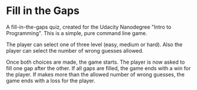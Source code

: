 # Fill in the Gaps
A fill-in-the-gaps quiz, created for the Udacity Nanodegree "Intro to Programming".
This is a simple, pure command line game.

The player can select one of three level (easy, medium or hard).
Also the player can select the number of wrong guesses allowed.

Once both choices are made, the game starts.
The player is now asked to fill one gap after the other.
If all gaps are filled, the game ends with a win for the player. 
If makes more than the allowed number of wrong guesses, the game ends with a loss for the player.
